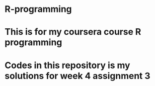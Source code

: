 # R-programming
# This is for my coursera course R programming
# Codes in this repository is my solutions for week 4 assignment 3
